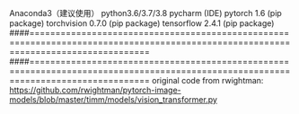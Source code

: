 



Anaconda3（建议使用）
python3.6/3.7/3.8
pycharm (IDE)
pytorch 1.6 (pip package)
torchvision 0.7.0 (pip package)
tensorflow 2.4.1 (pip package)
####===================================================================================================================================
####===================================================================================================================================
original code from rwightman:
https://github.com/rwightman/pytorch-image-models/blob/master/timm/models/vision_transformer.py



